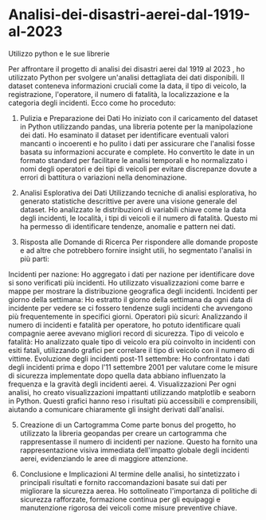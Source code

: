 # Analisi-dei-disastri-aerei-dal-1919-al-2023
Utilizzo python e le sue librerie




Per affrontare il progetto di analisi dei disastri aerei dal 1919 al 2023 , ho utilizzato Python per svolgere un'analisi dettagliata dei dati disponibili. Il dataset conteneva informazioni cruciali come la data, il tipo di veicolo, la registrazione, l'operatore, il numero di fatalità, la localizzazione e la categoria degli incidenti. Ecco come ho proceduto:

1. Pulizia e Preparazione dei Dati
Ho iniziato con il caricamento del dataset in Python utilizzando pandas, una libreria potente per la manipolazione dei dati. Ho esaminato il dataset per identificare eventuali valori mancanti o incoerenti e ho pulito i dati per assicurare che l'analisi fosse basata su informazioni accurate e complete. Ho convertito le date in un formato standard per facilitare le analisi temporali e ho normalizzato i nomi degli operatori e dei tipi di veicoli per evitare discrepanze dovute a errori di battitura o variazioni nella denominazione.

2. Analisi Esplorativa dei Dati
Utilizzando tecniche di analisi esplorativa, ho generato statistiche descrittive per avere una visione generale del dataset. Ho analizzato le distribuzioni di variabili chiave come la data degli incidenti, le località, i tipi di veicoli e il numero di fatalità. Questo mi ha permesso di identificare tendenze, anomalie e pattern nei dati.

3. Risposta alle Domande di Ricerca
Per rispondere alle domande proposte e ad altre che potrebbero fornire insight utili, ho segmentato l'analisi in più parti:

Incidenti per nazione: Ho aggregato i dati per nazione per identificare dove si sono verificati più incidenti. Ho utilizzato visualizzazioni come barre e mappe per mostrare la distribuzione geografica degli incidenti.
Incidenti per giorno della settimana: Ho estratto il giorno della settimana da ogni data di incidente per vedere se ci fossero tendenze sugli incidenti che avvengono più frequentemente in specifici giorni.
Operatori più sicuri: Analizzando il numero di incidenti e fatalità per operatore, ho potuto identificare quali compagnie aeree avevano migliori record di sicurezza.
Tipo di veicolo e fatalità: Ho analizzato quale tipo di veicolo era più coinvolto in incidenti con esiti fatali, utilizzando grafici per correlare il tipo di veicolo con il numero di vittime.
Evoluzione degli incidenti post-11 settembre: Ho confrontato i dati degli incidenti prima e dopo l'11 settembre 2001 per valutare come le misure di sicurezza implementate dopo quella data abbiano influenzato la frequenza e la gravità degli incidenti aerei.
4. Visualizzazioni
Per ogni analisi, ho creato visualizzazioni impattanti utilizzando matplotlib e seaborn in Python. Questi grafici hanno reso i risultati più accessibili e comprensibili, aiutando a comunicare chiaramente gli insight derivati dall'analisi.

5. Creazione di un Cartogramma
Come parte bonus del progetto, ho utilizzato la libreria geopandas per creare un cartogramma che rappresentasse il numero di incidenti per nazione. Questo ha fornito una rappresentazione visiva immediata dell'impatto globale degli incidenti aerei, evidenziando le aree di maggiore attenzione.

6. Conclusione e Implicazioni
Al termine delle analisi, ho sintetizzato i principali risultati e fornito raccomandazioni basate sui dati per migliorare la sicurezza aerea. Ho sottolineato l'importanza di politiche di sicurezza rafforzate, formazione continua per gli equipaggi e manutenzione rigorosa dei veicoli come misure preventive chiave.
